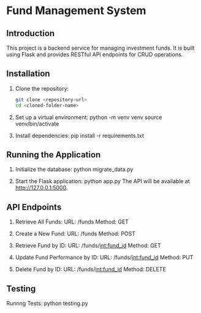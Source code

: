 # Fund Management System

## Introduction
This project is a backend service for managing investment funds. It is built using Flask and provides RESTful API endpoints for CRUD operations.

## Installation
1. Clone the repository:
   ```sh
   git clone <repository-url>
   cd <cloned-folder-name>

2. Set up a virtual environment:
    python -m venv venv
    source venv/bin/activate 

3. Install dependencies:
    pip install -r requirements.txt

## Running the Application
1. Initialize the database:
   python migrate_data.py

2. Start the Flask application:
    python app.py
    The API will be available at http://127.0.0.1:5000.

## API Endpoints
1. Retrieve All Funds:
   URL: /funds
    Method: GET

2. Create a New Fund:
    URL: /funds
    Method: POST

3. Retrieve Fund by ID:
    URL: /funds/<int:fund_id>
    Method: GET

4. Update Fund Performance by ID:
    URL: /funds/<int:fund_id>
    Method: PUT

5. Delete Fund by ID:
    URL: /funds/<int:fund_id>
    Method: DELETE

## Testing
Runnng Tests:
   python testing.py
